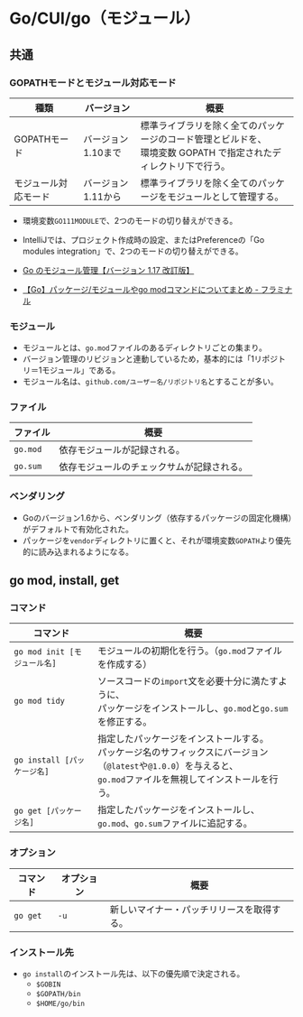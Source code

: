 # Go/CUI/go（モジュール）

## 共通

### GOPATHモードとモジュール対応モード

| 種類                 | バージョン         | 概要                                                         |
| -------------------- | ------------------ | ------------------------------------------------------------ |
| GOPATHモード         | バージョン1.10まで | 標準ライブラリを除く全てのパッケージのコード管理とビルドを、<br />環境変数 GOPATH で指定されたディレクトリ下で行う。 |
| モジュール対応モード | バージョン1.11から | 標準ライブラリを除く全てのパッケージをモジュールとして管理する。 |

- 環境変数`GO111MODULE`で、2つのモードの切り替えができる。

- IntelliJでは、プロジェクト作成時の設定、またはPreferenceの「Go modules integration」で、2つのモードの切り替えができる。

- [Go のモジュール管理【バージョン 1.17 改訂版】](https://zenn.dev/spiegel/articles/20210223-go-module-aware-mode)

- [【Go】パッケージ/モジュールやgo modコマンドについてまとめ - フラミナル](https://blog.framinal.life/entry/2021/04/11/013819)

### モジュール

- モジュールとは、`go.mod`ファイルのあるディレクトリごとの集まり。
- バージョン管理のリビジョンと連動しているため，基本的には「1リポジトリ＝1モジュール」である。
- モジュール名は、`github.com/ユーザー名/リポジトリ名`とすることが多い。

### ファイル

| ファイル | 概要                                       |
| -------- | ------------------------------------------ |
| `go.mod` | 依存モジュールが記録される。               |
| `go.sum` | 依存モジュールのチェックサムが記録される。 |

### ベンダリング

- Goのバージョン1.6から、ベンダリング（依存するパッケージの固定化機構）がデフォルトで有効化された。
- パッケージを`vendor`ディレクトリに置くと、それが環境変数`GOPATH`より優先的に読み込まれるようになる。

## go mod, install, get

### コマンド

|コマンド|概要|
|---|---|
|`go mod init [モジュール名]`|モジュールの初期化を行う。（`go.mod`ファイルを作成する）|
|`go mod tidy`|ソースコードの`import`文を必要十分に満たすように、<br />パッケージをインストールし、`go.mod`と`go.sum`を修正する。|
|`go install [パッケージ名]`|指定したパッケージをインストールする。<br />パッケージ名のサフィックスにバージョン（`@latest`や`@1.0.0`）を与えると、<br />`go.mod`ファイルを無視してインストールを行う。|
|`go get [パッケージ名]`|指定したパッケージをインストールし、`go.mod`、`go.sum`ファイルに追記する。|

### オプション

|コマンド|オプション|概要|
|---|---|---|
|`go get`|`-u`|新しいマイナー・パッチリリースを取得する。|

### インストール先

- `go install`のインストール先は、以下の優先順で決定される。
  - `$GOBIN`
  - `$GOPATH/bin`
  - `$HOME/go/bin`
